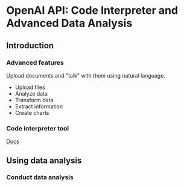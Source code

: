 # OpenAI API: Code Interpreter and Advanced Data Analysis

## Introduction

### Advanced features

Upload documents and "talk" with them using natural language.

- Upload files
- Analyze data
- Transform data
- Extract information
- Create charts

### Code interpreter tool

[Docs](https://platform.openai.com/docs/assistants/overview)

## Using data analysis

### Conduct data analysis

